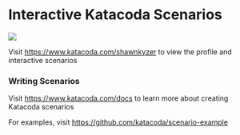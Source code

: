 # Interactive Katacoda Scenarios

[![](http://shields.katacoda.com/katacoda/shawnkyzer/count.svg)](https://www.katacoda.com/shawnkyzer "Get your profile on Katacoda.com")

Visit https://www.katacoda.com/shawnkyzer to view the profile and interactive scenarios

### Writing Scenarios
Visit https://www.katacoda.com/docs to learn more about creating Katacoda scenarios

For examples, visit https://github.com/katacoda/scenario-example
